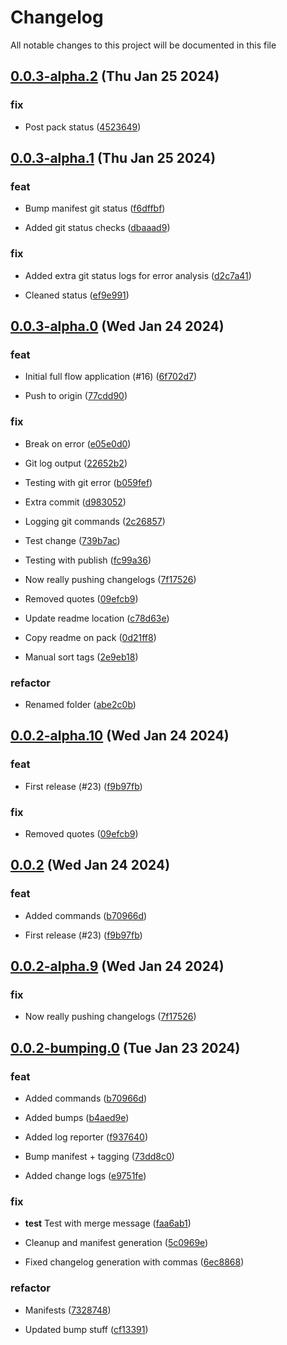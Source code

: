 
# Changelog

All notable changes to this project will be documented in this file


## [0.0.3-alpha.2](https://github.com/cp-utils/gitversion/compare/0.0.3-alpha.1...0.0.3-alpha.2) (Thu Jan 25 2024)

### fix

* Post pack status ([4523649](https://github.com/cp-utils/gitversion/commit/4523649331d0027e43bc38233a73d72f5de5e943))

## [0.0.3-alpha.1](https://github.com/cp-utils/gitversion/compare/0.0.3-alpha.0...0.0.3-alpha.1) (Thu Jan 25 2024)

### feat

* Bump manifest git status ([f6dffbf](https://github.com/cp-utils/gitversion/commit/f6dffbf041847576c867857743ae5cecdc38c66c))

* Added git status checks ([dbaaad9](https://github.com/cp-utils/gitversion/commit/dbaaad9b1c281690d2f84caf0fbb8240e3e767a5))

### fix

* Added extra git status logs for error analysis ([d2c7a41](https://github.com/cp-utils/gitversion/commit/d2c7a416998ab80c04d6f50bae20f59ebb2df3e9))

* Cleaned status ([ef9e991](https://github.com/cp-utils/gitversion/commit/ef9e991810b76768ce8dce6844de11d88e04636c))

## [0.0.3-alpha.0](https://github.com/cp-utils/gitversion/compare/0.0.2...0.0.3-alpha.0) (Wed Jan 24 2024)

### feat

* Initial full flow application (#16) ([6f702d7](https://github.com/cp-utils/gitversion/commit/6f702d7c8a15ec080b73c838e3bfafe8506751ae))

* Push to origin ([77cdd90](https://github.com/cp-utils/gitversion/commit/77cdd90a79ec305b302e0a652259ee5a31adf82e))

### fix

* Break on error ([e05e0d0](https://github.com/cp-utils/gitversion/commit/e05e0d0f2d222cb355b263f7dd97cbe2de2fc775))

* Git log output ([22652b2](https://github.com/cp-utils/gitversion/commit/22652b2bf0664e2d5567d576dc209cce96be3505))

* Testing with git error ([b059fef](https://github.com/cp-utils/gitversion/commit/b059fef494582e0c4ea9b8f126dda40649a0c0d7))

* Extra commit ([d983052](https://github.com/cp-utils/gitversion/commit/d983052bc81a3caaf81b603a3787cd9cfca193d6))

* Logging git commands ([2c26857](https://github.com/cp-utils/gitversion/commit/2c2685766f32c19f0fc4fed66e543313b95f776f))

* Test change ([739b7ac](https://github.com/cp-utils/gitversion/commit/739b7ac12b68738a33b4d131c94621d1e196ed2d))

* Testing with publish ([fc99a36](https://github.com/cp-utils/gitversion/commit/fc99a366cfe182c70c584ee37c65d9bf301fa04f))

* Now really pushing changelogs ([7f17526](https://github.com/cp-utils/gitversion/commit/7f1752689ad7e94958cc7de2d9fa905a1870e743))

* Removed quotes ([09efcb9](https://github.com/cp-utils/gitversion/commit/09efcb94710fedadf80c64513123f53c715c6665))

* Update readme location ([c78d63e](https://github.com/cp-utils/gitversion/commit/c78d63eb51ce7a6a8044703a9ee6d68d4148617c))

* Copy readme on pack ([0d21ff8](https://github.com/cp-utils/gitversion/commit/0d21ff86bd2408ad3f8fc21942eb303a6e44b2c1))

* Manual sort tags ([2e9eb18](https://github.com/cp-utils/gitversion/commit/2e9eb185a8d4a301ef51e6b4ef404d3f41602b69))

### refactor

* Renamed folder ([abe2c0b](https://github.com/cp-utils/gitversion/commit/abe2c0bfa1e2583b14199990cca8fb15cf53db0e))

## [0.0.2-alpha.10](https://github.com/cp-utils/gitversion/compare/0.0.2-alpha.9...0.0.2-alpha.10) (Wed Jan 24 2024)

### feat

* First release (#23) ([f9b97fb](https://github.com/cp-utils/gitversion/commit/f9b97fba8a1ff8b66e1682997a5308159ca13b24))

### fix

* Removed quotes ([09efcb9](https://github.com/cp-utils/gitversion/commit/09efcb94710fedadf80c64513123f53c715c6665))

## [0.0.2](https://github.com/cp-utils/gitversion/compare/0.0.1...0.0.2) (Wed Jan 24 2024)

### feat

* Added commands ([b70966d](https://github.com/cp-utils/gitversion/commit/b70966d338552d9be55620c8809eb103cb55414f))

* First release (#23) ([f9b97fb](https://github.com/cp-utils/gitversion/commit/f9b97fba8a1ff8b66e1682997a5308159ca13b24))

## [0.0.2-alpha.9](https://github.com/cp-utils/gitversion/compare/0.0.2-alpha.8...0.0.2-alpha.9) (Wed Jan 24 2024)

### fix

* Now really pushing changelogs ([7f17526](https://github.com/cp-utils/gitversion/commit/7f1752689ad7e94958cc7de2d9fa905a1870e743))

## [0.0.2-bumping.0](https://github.com/cp-utils/gitversion/compare/0.0.1...0.0.2-bumping.0) (Tue Jan 23 2024)

### feat

* Added commands ([b70966d](https://github.com/cp-utils/gitversion/commit/b70966d338552d9be55620c8809eb103cb55414f))

* Added bumps ([b4aed9e](https://github.com/cp-utils/gitversion/commit/b4aed9ecb07b1183f891c6661c6552c428c04633))

* Added log reporter ([f937640](https://github.com/cp-utils/gitversion/commit/f93764028f7fb784f0bf4e1c92bb06a7b8d87628))

* Bump manifest + tagging ([73dd8c0](https://github.com/cp-utils/gitversion/commit/73dd8c0be90b240fdaccd12347ff9ad5b44843b8))

* Added change logs ([e9751fe](https://github.com/cp-utils/gitversion/commit/e9751fec4a7c46b819cf32347e42d73dbca0278a))

### fix

* **test** Test with merge message ([faa6ab1](https://github.com/cp-utils/gitversion/commit/faa6ab156a292f4b673d803f5ed7f20d0fdb7253))

* Cleanup and manifest generation ([5c0969e](https://github.com/cp-utils/gitversion/commit/5c0969e6ff54ddadc5591510ea8c6d9208b9f72c))

* Fixed changelog generation with commas ([6ec8868](https://github.com/cp-utils/gitversion/commit/6ec8868bef44875dcb146ae6c0cd48f3f97e8500))

### refactor

* Manifests ([7328748](https://github.com/cp-utils/gitversion/commit/732874892d0bacd86e9fc5d903486aeb29c01063))

* Updated bump stuff ([cf13391](https://github.com/cp-utils/gitversion/commit/cf13391a23a9575eee3b2de5dbb563bc39673c34))

